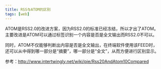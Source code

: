 ```yaml
---
title: RSS与ATOM的区别
tags: [web]
---
```


ATOM是RSS2.0的改进方案，因为RSS2.0的标准已经冻结，所以才出了ATOM。主要改进是ATOM可以通过标签识别一个内容是否是全文输出而RSS2.0不可以。

同时，ATOM不仅能够判断出内容是否是全文输出，在终端软件使用该FEED时，还可以从中得到哪一部分是“摘要”，哪一部分是“全文”，从而方便进行区别显示。

参考：http://www.intertwingly.net/wiki/pie/Rss20AndAtom10Compared


